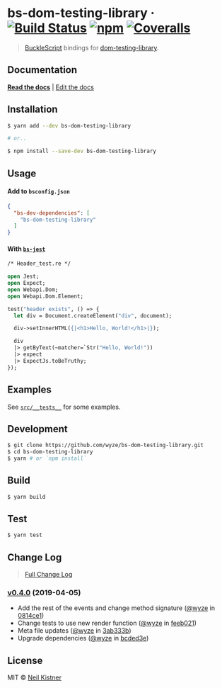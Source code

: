 # bs-dom-testing-library &middot; [![Build Status][circleci-image]][circleci-url] [![npm][npm-image]][npm-url] [![Coveralls][coveralls-image]][coveralls-url]

> [BuckleScript](//github.com/BuckleScript/bucklescript) bindings for [dom-testing-library](//github.com/kentcdodds/dom-testing-library).

## Documentation

[**Read the docs**](//testing-library.com/docs/bs-react-testing-library/intro) | [Edit the docs](//github.com/alexkrolick/testing-library-docs)

## Installation

```sh
$ yarn add --dev bs-dom-testing-library

# or..

$ npm install --save-dev bs-dom-testing-library
```

## Usage

#### Add to `bsconfig.json`

```json
{
  "bs-dev-dependencies": [
    "bs-dom-testing-library"
  ]
}
```

#### With [`bs-jest`](//github.com/reasonml-community/bs-jest)

```ocaml
/* Header_test.re */

open Jest;
open Expect;
open Webapi.Dom;
open Webapi.Dom.Element;

test("header exists", () => {
  let div = Document.createElement("div", document);

  div->setInnerHTML({|<h1>Hello, World!</h1>|});

  div
  |> getByText(~matcher=`Str("Hello, World!"))
  |> expect
  |> ExpectJs.toBeTruthy;
});
```

## Examples

See [`src/__tests__`](src/__tests__) for some examples.

## Development

```sh
$ git clone https://github.com/wyze/bs-dom-testing-library.git
$ cd bs-dom-testing-library
$ yarn # or `npm install`
```

## Build

```sh
$ yarn build
```

## Test

```sh
$ yarn test
```

## Change Log

> [Full Change Log](changelog.md)

### [v0.4.0](https://github.com/wyze/bs-dom-testing-library/releases/tag/v0.4.0) (2019-04-05)

* Add the rest of the events and change method signature ([@wyze](https://github.com/wyze) in [0814ce1](https://github.com/wyze/bs-dom-testing-library/commit/0814ce1))
* Change tests to use new render function ([@wyze](https://github.com/wyze) in [feeb021](https://github.com/wyze/bs-dom-testing-library/commit/feeb021))
* Meta file updates ([@wyze](https://github.com/wyze) in [3ab333b](https://github.com/wyze/bs-dom-testing-library/commit/3ab333b))
* Upgrade dependencies ([@wyze](https://github.com/wyze) in [bcded3e](https://github.com/wyze/bs-dom-testing-library/commit/bcded3e))

## License

MIT © [Neil Kistner](https://neilkistner.com)

[circleci-image]: https://img.shields.io/circleci/project/github/wyze/bs-dom-testing-library.svg?style=flat-square
[circleci-url]: https://circleci.com/gh/wyze/bs-dom-testing-library

[npm-image]: https://img.shields.io/npm/v/bs-dom-testing-library.svg?style=flat-square
[npm-url]: https://npm.im/bs-dom-testing-library

[coveralls-image]: https://img.shields.io/coveralls/github/wyze/bs-dom-testing-library.svg?style=flat-square
[coveralls-url]: https://coveralls.io/github/wyze/bs-dom-testing-library

